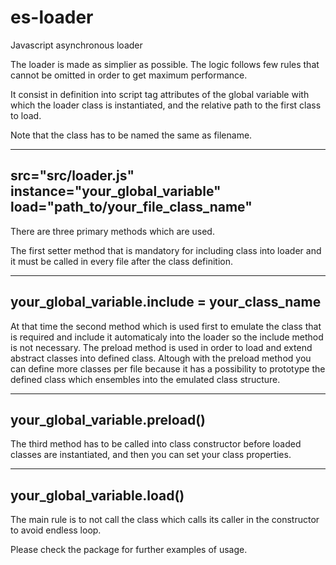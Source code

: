 # es-loader
Javascript asynchronous loader

The loader is made as simplier as possible.
The logic follows few rules that cannot be omitted in order to get maximum performance.

It consist in definition into script tag attributes of the global variable with which the 
loader class is instantiated, and the relative path to the first class to load.

Note that the class has to be named the same as filename.

---
src="src/loader.js" instance="your_global_variable" load="path_to/your_file_class_name"
---

There are three primary methods which are used.

The first setter method that is mandatory for including class into loader
and it must be called in every file after the class definition.

---
your_global_variable.include = your_class_name
---

At that time the second method which is used first to emulate the class that is required and include 
it automaticaly into the loader so the include method is not necessary.
The preload method is used in order to load and extend abstract classes into defined class.
Altough with the preload method you can define more classes per file because it has a possibility to prototype the defined class which ensembles into the emulated class structure. 

---
your_global_variable.preload()
 ---

The third method has to be called into class constructor before loaded classes are instantiated, and then
you can set your class properties.

---
your_global_variable.load()
---

The main rule is to not call the class which calls its caller in the constructor to avoid endless loop.

Please check the package for further examples of usage.



